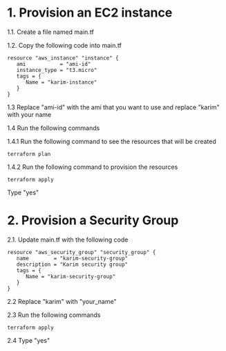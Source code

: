 # 1. Provision an EC2 instance

1.1. Create a file named main.tf

1.2. Copy the following code into main.tf
```
resource "aws_instance" "instance" {
   ami           = "ami-id"
   instance_type = "t3.micro"
   tags = {
      Name = "karim-instance"
   }
}
```
1.3 Replace "ami-id" with the ami that you want to use and replace "karim" with your name

1.4 Run the following commands

1.4.1 Run the following command to see the resources that will be created
```
terraform plan
```

1.4.2 Run the following command to provision the resources

```
terraform apply
```

Type "yes"

# 2. Provision a Security Group
2.1. Update main.tf with the following code

```
resource "aws_security_group" "security_group" {
   name        = "karim-security-group"
   description = "Karim security group"
   tags = {
      Name = "karim-security-group"
   }
}
```

2.2 Replace "karim" with "your_name"

2.3 Run the following commands
```
terraform apply
```

2.4 Type "yes"